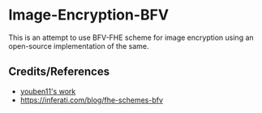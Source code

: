 # Image-Encryption-BFV
This is an attempt to use BFV-FHE scheme for image encryption using an open-source implementation of the same.


## Credits/References
* [youben11's work](https://gist.github.com/youben11/f00bc95c5dde5e11218f14f7110ad289)
* https://inferati.com/blog/fhe-schemes-bfv
